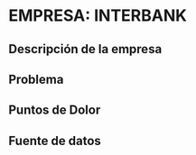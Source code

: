 # EMPRESA: INTERBANK


## Descripción de la empresa



## Problema


## Puntos de Dolor


## Fuente de datos

